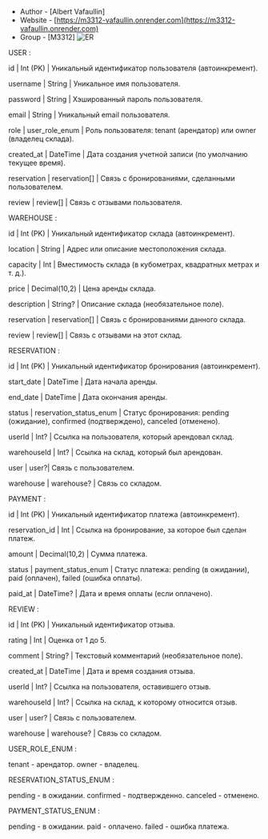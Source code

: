 

- Author - [Albert Vafaullin]
- Website - [https://m3312-vafaullin.onrender.com](https://m3312-vafaullin.onrender.com)
- Group - [M3312]
![ER](https://github.com/user-attachments/assets/2a0309da-97eb-44bc-86ce-ae6182922ed7)


USER : 


id | Int (PK)	 | Уникальный идентификатор пользователя (автоинкремент).


username | 	String	| Уникальное имя пользователя.

password | 	String | 	Хэшированный пароль пользователя.


email	| String	| Уникальный email пользователя.


role	| user_role_enum	| Роль пользователя: tenant (арендатор) или owner (владелец склада).


created_at | 	DateTime	| Дата создания учетной записи (по умолчанию текущее время).


reservation	| reservation[]	| Связь с бронированиями, сделанными пользователем.


review | 	review[] | 	Связь с отзывами пользователя.


WAREHOUSE : 

id	| Int (PK) | 	Уникальный идентификатор склада (автоинкремент).


location	| String | 	Адрес или описание местоположения склада.


capacity	| Int	| Вместимость склада (в кубометрах, квадратных метрах и т. д.).


price | 	Decimal(10,2)	| Цена аренды склада.


description | 	String?	 | Описание склада (необязательное поле).


reservation | reservation[] | 	Связь с бронированиями данного склада.


review | 	review[] | 	Связь с отзывами на этот склад.


RESERVATION : 

id	| Int (PK) | 	Уникальный идентификатор бронирования (автоинкремент).


start_date | 	DateTime	| Дата начала аренды.


end_date	| DateTime | 	Дата окончания аренды.


status	| reservation_status_enum	| Статус бронирования: pending (ожидание), confirmed (подтверждено), canceled (отменено).


userId | 	Int?	| Ссылка на пользователя, который арендовал склад.


warehouseId	| Int? | 	Ссылка на склад, который был арендован.


user | 	user?| 	Связь с пользователем.


warehouse | 	warehouse? | 	Связь со складом.

PAYMENT : 

id	| Int (PK)	| Уникальный идентификатор платежа (автоинкремент).


reservation_id |	Int	| Ссылка на бронирование, за которое был сделан платеж.


amount | 	Decimal(10,2)	| Сумма платежа.


status	| payment_status_enum | 	Статус платежа: pending (в ожидании), paid (оплачен), failed (ошибка оплаты).


paid_at	| DateTime?	| Дата и время оплаты (если оплачено).


REVIEW : 

id	| Int (PK)	| Уникальный идентификатор отзыва.


rating	| Int	| Оценка от 1 до 5.


comment	| String?	| Текстовый комментарий (необязательное поле).


created_at	| DateTime	| Дата и время создания отзыва.


userId	| Int? | 	Ссылка на пользователя, оставившего отзыв.


warehouseId	| Int?	| Ссылка на склад, к которому относится отзыв.


user	| user? | 	Связь с пользователем.


warehouse	| warehouse?	| Связь со складом. 



USER_ROLE_ENUM : 


tenant - арендатор.
owner - владелец.

RESERVATION_STATUS_ENUM : 

pending - в ожидании.
confirmed - подтвержденно.
canceled - отменено.

PAYMENT_STATUS_ENUM : 

pending - в ожидании.
paid - оплачено.
failed - ошибка платежа.









